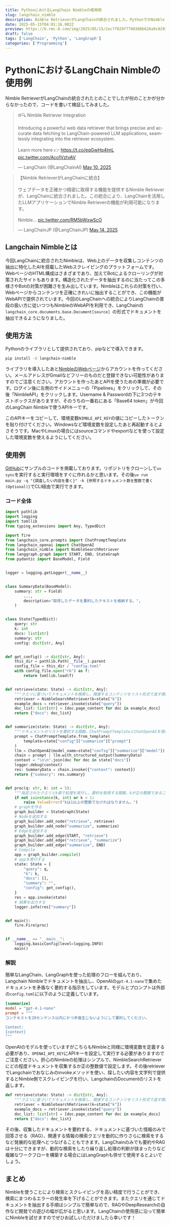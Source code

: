 ```yaml
---
title: PythonにおけるLangChain Nimbleの使用例
slug: langchain_nimble
description: Nimble RetrieverがLangChainの統合されました。PythonでのNimble Retrieverの活用方法を紹介します。
date: 2025-05-15T04:01:16.002Z
preview: https://b.rmc-8.com/img/2025/05/15/2ec7f029f7700300b626a9c0293c80a6.jpg
draft: false
tags: ['LangChain', 'Python', 'LangGraph']
categories: ['Programming']
---
```


# PythonにおけるLangChain Nimbleの使用例

Nimble RetrieverがLangChainの統合されたとのことでしたが何のことかが分からなかったので、コードを書いて検証してみました。

<blockquote class="twitter-tweet"><p lang="en" dir="ltr">🌐🔍 Nimble Retriever Integration<br><br>Introducing a powerful web data retriever that brings precise and accurate data fetching to LangChain-powered LLM applications, seamlessly integrating into the retriever ecosystem.<br><br>Learn more here 👉 <a href="https://t.co/eqGwHq4lmL">https://t.co/eqGwHq4lmL</a> <a href="https://t.co/Aco1VztvAV">pic.twitter.com/Aco1VztvAV</a></p>&mdash; LangChain (@LangChainAI) <a href="https://twitter.com/LangChainAI/status/1921279069812891781?ref_src=twsrc%5Etfw">May 10, 2025</a></blockquote> <script async src="https://platform.twitter.com/widgets.js" charset="utf-8"></script>

<blockquote class="twitter-tweet"><p lang="ja" dir="ltr">【Nimble RetrieverがLangChainに統合】<br><br>ウェブデータを正確かつ精密に取得する機能を提供するNimble Retrieverが、LangChainに統合されました。この統合により、LangChainを活用したLLMアプリケーションでNimble Retrieverの機能が利用可能になります。<br><br>Nimble… <a href="https://t.co/RM5bWxwScO">pic.twitter.com/RM5bWxwScO</a></p>&mdash; LangChainJP (@LangChainJP) <a href="https://twitter.com/LangChainJP/status/1922578068427669504?ref_src=twsrc%5Etfw">May 14, 2025</a></blockquote> <script async src="https://platform.twitter.com/widgets.js" charset="utf-8"></script>

## Langchain Nimbleとは

今回LangChainに統合されたNimbleは、Web上のデータを収集しコンテンツの抽出に特化したAIを搭載したWebスクレイピングのプラットフォームです。WebページのHTML構成はさまざまであり、加えてBotによるクローリングが対策されたサイトもあります。構造化されたデータを抽出するのに当たってこの多様さやBotの対策が困難さを生み出しています。Nimbleはこれらの対策を行い、Webページからコンテンツを正確にきれいに抽出することができ、この機能がWebAPIで提供されています。今回のLangChainへの統合によりLangChainの普段の扱い方に従いつつもNimbleのWebAPIを利用でき、LangChainの`langchain_core.documents.base.Document[source]
`の形式でドキュメントを抽出できるようになりました。

## 使用方法

Pythonのライブラリとして提供されており、pipなどで導入できます。

```bash
pip install -U langchain-nimble
```

ライブラリを導入したあと[NimbleのWebページ](https://app.nimbleway.com/login)からアカウントを作ってください。メールアドレスがGmailなどフリーのものだと登録できない可能性がありますのでご注意ください。アカウントを作ったあとAPIを使うための準備が必要です。ログイン後に左側のサイドメニューの「Pipelines」をクリックして、その後「NimbleAPI」をクリックします。Username & Passwordの下に3つのテキストボックスがありますが、そのうちの一番右にある「Base64 token」が今回のLangChain Nimbleで使うAPIキーです。

このAPIキーをコピーして、環境変数`NIMBLE_API_KEY`の値にコピーしたトークンを貼り付けてください。Windowsなど環境変数を設定したあと再起動するとよさそうです。MacやLinuxの場合にはsourceコマンドやexportなどを使って設定した環境変数を使えるようにしてください。

## 使用例

[GitHub](https://github.com/rmc8/langchain_nimble_practice)にサンプルのコードを掲載しております。リポジトリをクローンして`uv sync`を実行すると実行環境をすぐに作れるかと思います。その後`uv run main.py -q "{調査したい内容を書く}" -k {参照するドキュメント数を整数で書く(Optional)}`でCLI経由で実行できます。

### コード全体

```py
import pathlib
import logging
import tomllib
from typing_extensions import Any, TypedDict

import fire
from langchain_core.prompts import ChatPromptTemplate
from langchain_openai import ChatOpenAI
from langchain_nimble import NimbleSearchRetriever
from langgraph.graph import START, END, StateGraph
from pydantic import BaseModel, Field


logger = logging.getLogger(__name__)


class SummaryData(BaseModel):
    summary: str = Field(
        ...,
        description="取得したデータを要約したテキストを格納する。",
    )


class State(TypedDict):
    query: str
    k: int
    docs: list[str]
    summary: str
    config: dict[str, Any]


def get_config() -> dict[str, Any]:
    this_dir = pathlib.Path(__file__).parent
    config_file = this_dir / "config.toml"
    with config_file.open("rb") as f:
        return tomllib.load(f)


def retrieve(state: State) -> dict[str, Any]:
    """クエリに基づいてドキュメントを検索し、関連するコンテンツをリスト形式で返す関数。NimbleSearchRetrieverを使用。"""
    retriever = NimbleSearchRetriever(k=state["k"])
    example_docs = retriever.invoke(state["query"])
    doc_list: list[str] = [doc.page_content for doc in example_docs]
    return {"docs": doc_list}


def summarize(state: State) -> dict[str, Any]:
    """ドキュメントのリストを要約する関数。ChatPromptTemplateとChatOpenAIを使用して要約を生成。"""
    prompt = ChatPromptTemplate.from_template(
        template=state["config"]["summarize"]["prompt"]
    )
    llm = ChatOpenAI(model_name=state["config"]["summarize"]["model"])
    chain = prompt | llm.with_structured_output(SummaryData)
    context = "\n\n".join(doc for doc in state["docs"])
    logger.debug(context)
    res: SummaryData = chain.invoke({"context": context})
    return {"summary": res.summary}


def proc(q: str, k: int = 5):
    """指定されたクエリとk値で処理を実行し、要約を取得する関数。kが正の整数であることを検証。"""
    if not isinstance(k, int) or k < 1:
        raise ValueError("kは1以上の整数でなければなりません。")
    # graphを作る
    graph_builder = StateGraph(State)
    # Nodeを追加する
    graph_builder.add_node("retrieve", retrieve)
    graph_builder.add_node("summarize", summarize)
    # Edgeを追加する
    graph_builder.add_edge(START, "retrieve")
    graph_builder.add_edge("retrieve", "summarize")
    graph_builder.add_edge("summarize", END)
    # Compile
    app = graph_builder.compile()
    # appを実行する
    state: State = {
        "query": q,
        "k": k,
        "docs": [],
        "summary": "",
        "config": get_config(),
    }
    res = app.invoke(state)
    # 結果を出力する
    logger.info(res["summary"])


def main():
    fire.Fire(proc)


if __name__ == "__main__":
    logging.basicConfig(level=logging.INFO)
    main()
```

### 解説

簡単なLangChain、LangGraphを使った処理のフローを組んでおり、Langchain Nimbleでドキュメントを抽出し、OpenAIの`gpt-4.1-nano`で集めたドキュメントを矛盾なく要約する指示をしています。モデルとプロンプトは外部の`config.toml`に以下のように定義しています。

```toml
[summarize]
model = "gpt-4.1-nano"
prompt = """
コンテキストを20センテンス以内にかつ矛盾生じないようにして要約してください。

Context:
{context}
"""
```

OpenAIのモデルを使っていますがこちらもNimbleと同様に環境変数を定義する必要があり、`OPENAI_API_KEY`にAPIキーを設定して実行する必要がありますのでご注意ください。肝心のNimbleの処理はシンプルで、NimbleSearchRetrieverにどの程度ドキュメントを収集するか正の整数値で設定します。その後retrieverでLangchainでおなじみのinvokeメソッドを使い、探したい内容を文字列で提供するとNimble側でスクレイピングを行い、LangchainのDocumentのリストを返します。

```py
def retrieve(state: State) -> dict[str, Any]:
    """クエリに基づいてドキュメントを検索し、関連するコンテンツをリスト形式で返す関数。NimbleSearchRetrieverを使用。"""
    retriever = NimbleSearchRetriever(k=state["k"])
    example_docs = retriever.invoke(state["query"])
    doc_list: list[str] = [doc.page_content for doc in example_docs]
    return {"docs": doc_list}
```

その後、収集したドキュメントを要約する、ドキュメントに基づいた情報のみで回答させる（RAG）、関連する情報の検索クエリを動的に作りさらに検索をするなど発展的な処理へとつなげることもできます。LangChainのみでも要約やRAGは十分にできますが、動的な検索をしたり繰り返し処理の判断が挟まったりなど複雑なワークフローを構築する場合にはLangGraphも併せて使用するとよいでしょう。

## まとめ

Nimbleを使うことにより検索とスクレイピングを高い精度で行うことができ、検索にまつわるエラーの発生率を下げることができます。またクエリを通じてドキュメントを抽出する手順はシンプルで簡単なので、RAGやDeepResearchの自作など開発での遊びの幅が広がると思います。LangChainの使用感に沿って簡単にNimbleを試せますのでぜひお試しいただけましたら幸いです！

